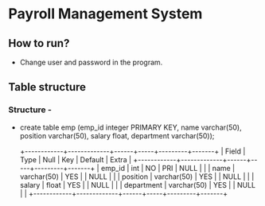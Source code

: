 # Payroll Management System

## How to run?
- Change user and password in the program.

## Table structure
### Structure - 
- create table emp (emp_id integer PRIMARY KEY, name varchar(50), position varchar(50), salary float, department varchar(50));



    +------------+-------------+------+-----+---------+-------+
    | Field      | Type        | Null | Key | Default | Extra |
    +------------+-------------+------+-----+---------+-------+
    | emp_id     | int         | NO   | PRI | NULL    |       |
    | name       | varchar(50) | YES  |     | NULL    |       |
    | position   | varchar(50) | YES  |     | NULL    |       |
    | salary     | float       | YES  |     | NULL    |       |
    | department | varchar(50) | YES  |     | NULL    |       |
    +------------+-------------+------+-----+---------+-------+
